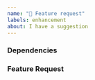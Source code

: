 ```yaml
---
name: "🚀 Feature request"
labels: enhancement
about: I have a suggestion
---
```


### Dependencies

<!-- Link here any upstream changes that might be relevant to this request --->

### Feature Request

<!-- Describe your feature request here -->

